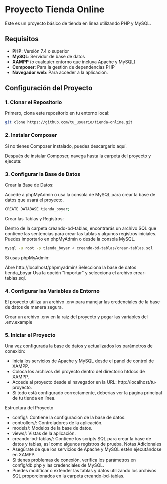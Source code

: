 # Proyecto Tienda Online

Este es un proyecto básico de tienda en línea utilizando PHP y MySQL.

## Requisitos

- **PHP**: Versión 7.4 o superior
- **MySQL**: Servidor de base de datos
- **XAMPP** (o cualquier entorno que incluya Apache y MySQL)
- **Composer**: Para la gestión de dependencias PHP
- **Navegador web**: Para acceder a la aplicación.

## Configuración del Proyecto

### 1. Clonar el Repositorio

Primero, clona este repositorio en tu entorno local:

```bash
git clone https://github.com/tu_usuario/tienda-online.git

```

### 2. Instalar Composer
Si no tienes Composer instalado, puedes descargarlo aquí.

Después de instalar Composer, navega hasta la carpeta del proyecto y ejecuta:

### 3. Configurar la Base de Datos
Crear la Base de Datos:

Accede a phpMyAdmin o usa la consola de MySQL para crear la base de datos que usará el proyecto.


```bash
CREATE DATABASE tienda_boyar;
```

Crear las Tablas y Registros:

Dentro de la carpeta creando-bd-tablas, encontrarás un archivo SQL que contiene las sentencias para crear las tablas y algunos registros iniciales. Puedes importarlo en phpMyAdmin o desde la consola MySQL.

```bash
mysql -u root -p tienda_boyar < creando-bd-tablas/crear-tablas.sql
```

Si usas phpMyAdmin:

Abre http://localhost/phpmyadmin/
Selecciona la base de datos tienda_boyar
Usa la opción "Importar" y selecciona el archivo crear-tablas.sql.

### 4. Configurar las Variables de Entorno
El proyecto utiliza un archivo .env para manejar las credenciales de la base de datos de manera segura.

Crear un archivo .env en la raiz del proyecto y pegar las variables del .env.example

### 5. Iniciar el Proyecto
Una vez configurada la base de datos y actualizados los parámetros de conexión:

- Inicia los servicios de Apache y MySQL desde el panel de control de XAMPP.
- Coloca los archivos del proyecto dentro del directorio htdocs de XAMPP.
- Accede al proyecto desde el navegador en la URL: http://localhost/tu-proyecto.
- Si todo está configurado correctamente, deberías ver la página principal de tu tienda en línea.

Estructura del Proyecto
- config/: Contiene la configuración de la base de datos.
- controllers/: Controladores de la aplicación.
- models/: Modelos de la base de datos.
- views/: Vistas de la aplicación.
- creando-bd-tablas/: Contiene los scripts SQL para crear la base de datos y tablas, así como algunos registros de prueba.
Notas Adicionales
- Asegúrate de que los servicios de Apache y MySQL estén ejecutándose en XAMPP.
- Si tienes problemas de conexión, verifica los parámetros en config/db.php y las credenciales de MySQL.
- Puedes modificar o extender las tablas y datos utilizando los archivos SQL proporcionados en la carpeta creando-bd-tablas.
